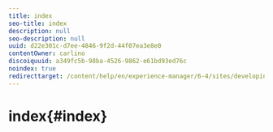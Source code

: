 ```yaml
---
title: index
seo-title: index
description: null
seo-description: null
uuid: d22e301c-d7ee-4846-9f2d-44f07ea3e8e0
contentOwner: carlino
discoiquuid: a349fc5b-98ba-4526-9862-e61bd93ed76c
noindex: true
redirecttarget: /content/help/en/experience-manager/6-4/sites/developing/using/reference-materials
---
```


# index{#index}

